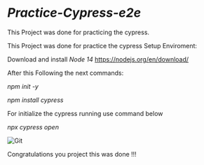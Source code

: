 # *Practice-Cypress-e2e*
This Project was done for practicing the cypress.


This Project was done for practice the cypress
Setup Enviroment:

Download and install *Node 14*
https://nodejs.org/en/download/


After this
Following the next commands:

*npm init -y*

*npm install cypress*

For initialize the cypress running use command below 

*npx cypress open*


![Git](https://user-images.githubusercontent.com/50002754/119071096-93882f80-b9bf-11eb-8216-e67fdeb6b18d.PNG)

Congratulations you project this was done !!!
